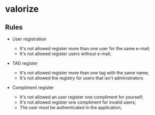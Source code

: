 # valorize

## Rules

- User registration

  - It's not allowed register more than one user for the same e-mail;
  - It's not allowed register users without e-mail;

- TAG register

  - It's not allowed register more than one tag with the same name;
  - It's not allowed the registry for users that isn't administrators

- Compliment register

  - It's not allowed an user register one compliment for yourself;
  - It's not allowed register one compliment for invalid users;
  - The user must be authenticated in the application;
